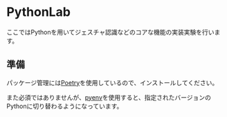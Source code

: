 # PythonLab

ここではPythonを用いてジェスチャ認識などのコアな機能の実装実験を行います。

## 準備

パッケージ管理には[Poetry](https://python-poetry.org/)を使用しているので、インストールしてください。

また必須ではありませんが、[pyenv](https://github.com/pyenv/pyenv)を使用すると、指定されたバージョンのPythonに切り替わるようになっています。
